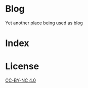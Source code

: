 # Blog
Yet another place being used as blog

# Index



# License 
[CC-BY-NC 4.0](https://creativecommons.org/licenses/by-nc/4.0/)
